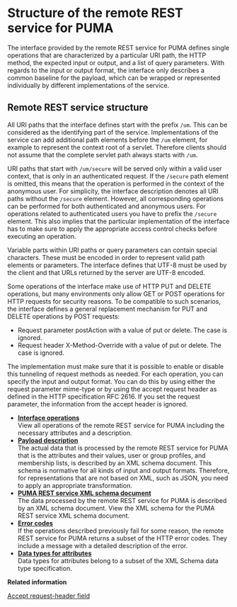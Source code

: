 # Structure of the remote REST service for PUMA

The interface provided by the remote REST service for PUMA defines single operations that are characterized by a particular URI path, the HTTP method, the expected input or output, and a list of query parameters. With regards to the input or output format, the interface only describes a common baseline for the payload, which can be wrapped or represented individually by different implementations of the service.

## Remote REST service structure

All URI paths that the interface defines start with the prefix `/um`. This can be considered as the identifying part of the service. Implementations of the service can add additional path elements before the `/um` element, for example to represent the context root of a servlet. Therefore clients should not assume that the complete servlet path always starts with `/um`.

URI paths that start with `/um/secure` will be served only within a valid user context, that is only in an authenticated request. If the `/secure` path element is omitted, this means that the operation is performed in the context of the anonymous user. For simplicity, the interface description denotes all URI paths without the `/secure` element. However, all corresponding operations can be performed for both authenticated and anonymous users. For operations related to authenticated users you have to prefix the `/secure` element. This also implies that the particular implementation of the interface has to make sure to apply the appropriate access control checks before executing an operation.

Variable parts within URI paths or query parameters can contain special characters. These must be encoded in order to represent valid path elements or parameters. The interface defines that UTF-8 must be used by the client and that URLs returned by the server are UTF-8 encoded.

Some operations of the interface make use of HTTP PUT and DELETE operations, but many environments only allow GET or POST operations for HTTP requests for security reasons. To be compatible to such scenarios, the interface defines a general replacement mechanism for PUT and DELETE operations by POST requests:

-   Request parameter postAction with a value of put or delete. The case is ignored.
-   Request header X-Method-Override with a value of put or delete. The case is ignored.

The implementation must make sure that it is possible to enable or disable this tunneling of request methods as needed. For each operation, you can specify the input and output format. You can do this by using either the request parameter mime-type or by using the accept request header as defined in the HTTP specification RFC 2616. If you set the request parameter, the information from the accept header is ignored.

-   **[Interface operations](../dev/uprof_rest_ifops.md)**  
View all operations of the remote REST service for PUMA including the necessary attributes and a description.
-   **[Payload description](../dev/uprof_rest_pyld.md)**  
The actual data that is processed by the remote REST service for PUMA that is the attributes and their values, user or group profiles, and membership lists, is described by an XML schema document. This schema is normative for all kinds of input and output formats. Therefore, for representations that are not based on XML, such as JSON, you need to apply an appropriate transformation.
-   **[PUMA REST service XML schema document](../dev/uprof_rest_xmlschm.md)**  
The data processed by the remote REST service for PUMA is described by an XML schema document. View the XML schema for the PUMA REST service XML schema document.
-   **[Error codes](../dev/uprof_rest_errcod.md)**  
If the operations described previously fail for some reason, the remote REST service for PUMA returns a subset of the HTTP error codes. They include a message with a detailed description of the error.
-   **[Data types for attributes](../dev/uprof_rest_datyps.md)**  
Data types for attributes belong to a subset of the XML Schema data type specification.


**Related information**  


[Accept request-header field](https://www.w3.org/Protocols/rfc2616/rfc2616-sec14.html#sec14.1)


